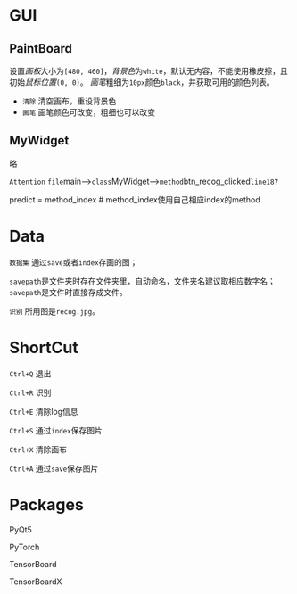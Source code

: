 # GUI

## PaintBoard

设置*画板*大小为`[480, 460]`，*背景色*为`white`，默认无内容，不能使用橡皮擦，且初始*鼠标位置*`(0, 0)`。
*画笔*粗细为`10px`颜色`black`，并获取可用的颜色列表。

* `清除` 清空画布，重设背景色
* `画笔` 画笔颜色可改变，粗细也可以改变

## MyWidget

略

`Attention`  `file`main-->`class`MyWidget-->`method`btn_recog_clicked`line187`

predict = method_index # method_index使用自己相应index的method
# Data

`数据集`   通过`save`或者`index`存画的图；

`savepath`是文件夹时存在文件夹里，自动命名，文件夹名建议取相应数字名；`savepath`是文件时直接存成文件。

`识别`    所用图是`recog.jpg`。

# ShortCut

`Ctrl+Q`    退出

`Ctrl+R`    识别

`Ctrl+E`    清除log信息

`Ctrl+S`    通过`index`保存图片

`Ctrl+X`    清除画布

`Ctrl+A`    通过`save`保存图片

# Packages

PyQt5

PyTorch

TensorBoard

TensorBoardX
